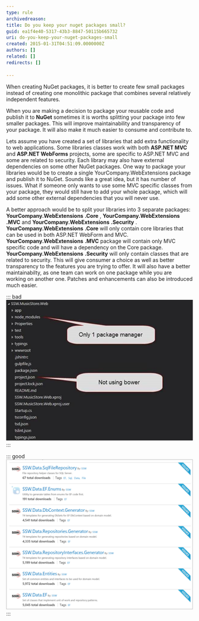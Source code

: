 ```yaml
---
type: rule
archivedreason: 
title: Do you keep your nuget packages small?
guid: ea1f4e40-5317-43b3-8847-50115b665732
uri: do-you-keep-your-nuget-packages-small
created: 2015-01-31T04:51:09.0000000Z
authors: []
related: []
redirects: []

---
```


When creating NuGet packages, it is better to create few small packages instead of creating one monolithic package that combines several relatively independent features.  
<!--endintro-->

When you are making a decision to package your reusable code and publish it to      **NuGet** sometimes it is worths splitting your package into few smaller packages. This will improve maintainability and transparency of your package. It will also make it much easier to consume and contribute to.

Lets assume you have created a set of libraries that add extra functionality to web applications. Some libraries classes work with both      **ASP.NET MVC** and      **ASP.NET WebForms** projects, some are specific to ASP.NET MVC and some are related to security. Each library may also have external dependencies on some other NuGet packages. One way to package your libraries would be to create a single YourCompany.WebExtensions package and publish it to NuGet. Sounds like a great idea, but it has number of issues. What if someone only wants to use some MVC specific classes from your package, they would still have to add your whole package, which will add some other external dependencies that you will never use.

A better approach would be to split your libraries into 3 separate packages:  **YourCompany.WebExtensions**  **.Core** ,  **YourCompany.WebExtensions**  **.MVC** and  **YourCompany.WebExtensions**  **.Security** .  **YourCompany.WebExtensions**  **.Core**  will only contain core libraries that can be used in both ASP.NET WebForm and MVC.  **YourCompany.WebExtensions**  **.MVC** package will contain only MVC specific code and will have a dependency on the Core package.  **YourCompany.WebExtensions**  **.Security** will only contain classes that are related to security. This will give consumer a choice as well as better transparency to the features you are trying to offer. It will also have a better maintainabilty, as one team can work on one package while you are working on another one. Patches and enhancements can also be introduced much easier.

::: bad  
![Figure: Bad Example - One big library with lots of features, where most of them are obsolete with a release of ASP.NET MVC 5](package2.jpg)  
:::  

::: good  
![Figure: Good Example - Lots of smaller self contained packaged with a single purpose](package.jpg)  
:::
